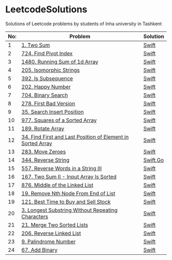 # LeetcodeSolutions
Solutions of Leetcode problems by students of Inha university in Tashkent

| No: | Problem | Solution |
| --- | --- | --- |
|1| [1. Two Sum        ](https://leetcode.com/problems/two-sum/) | [Swift                ](https://github.com/MJ8393/LeetcodeSolutions/blob/main/LeetcodeSolutions/1.%20Two%20Sum.swift)
|2| [724. Find Pivot Index](https://leetcode.com/problems/find-pivot-index/?envType=study-plan&id=level-1) | [Swift](https://github.com/MJ8393/LeetcodeSolutions/blob/main/LeetcodeSolutions/724.%20Find%20Pivot%20Index.swift)
|3| [1480. Running Sum of 1d Array](https://leetcode.com/problems/running-sum-of-1d-array/?envType=study-plan&id=level-1) | [Swift](https://github.com/MJ8393/LeetcodeSolutions/blob/main/LeetcodeSolutions/1480.%20Running%20Sum%20of%201d%20Array.swift)
|4| [205. Isomorphic Strings](https://leetcode.com/problems/isomorphic-strings/description/?envType=study-plan&id=level-1) | [Swift](https://github.com/MJ8393/LeetcodeSolutions/blob/main/LeetcodeSolutions/205.%20Isomorphic%20Strings.swift)
|5| [392. Is Subsequence](https://leetcode.com/problems/is-subsequence/description/?envType=study-plan&id=level-1) | [Swift](https://github.com/MJ8393/LeetcodeSolutions/blob/main/LeetcodeSolutions/392.%20Is%20Subsequence.swift)
|6| [202. Happy Number](https://leetcode.com/problems/happy-number/description/?envType=study-plan&id=level-2) | [Swift](https://github.com/MJ8393/LeetcodeSolutions/blob/main/LeetcodeSolutions/202.%20Happy%20Number.swift)
|7| [704. Binary Search](https://leetcode.com/problems/binary-search/description/?envType=study-plan&id=algorithm-i) | [Swift](https://github.com/MJ8393/LeetcodeSolutions/blob/main/LeetcodeSolutions/704.%20Binary%20Search.swift)
|8| [278. First Bad Version](https://leetcode.com/problems/first-bad-version/description/?envType=study-plan&id=algorithm-i) | [Swift](https://github.com/MJ8393/LeetcodeSolutions/blob/main/LeetcodeSolutions/278.%20First%20Bad%20Version.swift)
|9| [35. Search Insert Position](https://leetcode.com/problems/search-insert-position/?envType=study-plan&id=algorithm-i) | [Swift](https://github.com/MJ8393/LeetcodeSolutions/blob/main/LeetcodeSolutions/35.%20Search%20Insert%20Position.swift)
|10| [977. Squares of a Sorted Array](https://leetcode.com/problems/squares-of-a-sorted-array/?envType=study-plan&id=algorithm-i) | [Swift](https://github.com/MJ8393/LeetcodeSolutions/blob/main/LeetcodeSolutions/977.%20Squares%20of%20a%20Sorted%20Array.swift)
|11| [189. Rotate Array](https://leetcode.com/problems/rotate-array/description/) | [Swift](https://github.com/MJ8393/LeetcodeSolutions/blob/main/LeetcodeSolutions/189.%20Rotate%20Array.swift)
|12| [34. Find First and Last Position of Element in Sorted Array](https://leetcode.com/problems/find-first-and-last-position-of-element-in-sorted-array/description/?envType=study-plan&id=algorithm-ii) | [Swift](https://github.com/MJ8393/LeetcodeSolutions/blob/main/LeetcodeSolutions/34.%20Find%20First%20and%20Last%20Position%20of%20Element%20in%20Sorted%20Array.swift)
|13| [283. Move Zeroes](https://leetcode.com/problems/move-zeroes/description/) | [Swift](https://github.com/MJ8393/LeetcodeSolutions/blob/main/LeetcodeSolutions/283.%20Move%20Zeroes.swift)
|14| [344. Reverse String](https://leetcode.com/problems/reverse-string/description/) | [Swift](https://github.com/MJ8393/LeetcodeSolutions/blob/main/LeetcodeSolutions/344.%20Reverse%20String.swift)[,Go](https://github.com/MJ8393/LeetcodeSolutions/blob/main/Go%20Solutions/283.go)
|15| [557. Reverse Words in a String III](https://leetcode.com/problems/reverse-words-in-a-string-iii/description/) | [Swift](https://github.com/MJ8393/LeetcodeSolutions/blob/main/LeetcodeSolutions/557.%20Reverse%20Words%20in%20a%20String%20III.swift)
|16| [167. Two Sum II - Input Array Is Sorted](https://leetcode.com/problems/two-sum-ii-input-array-is-sorted/description/) | [Swift](https://github.com/MJ8393/LeetcodeSolutions/blob/main/LeetcodeSolutions/167.%20Two%20Sum%20II%20-%20Input%20Array%20Is%20Sorted.swift)
|17| [876. Middle of the Linked List](https://leetcode.com/problems/middle-of-the-linked-list/description/) | [Swift](https://github.com/MJ8393/LeetcodeSolutions/blob/main/LeetcodeSolutions/876.%20Middle%20of%20the%20Linked%20List.swift)
|18| [19. Remove Nth Node From End of List](https://leetcode.com/problems/remove-nth-node-from-end-of-list/description/) | [Swift](https://github.com/MJ8393/LeetcodeSolutions/blob/main/LeetcodeSolutions/19.%20Remove%20Nth%20Node%20From%20End%20of%20List.swift)
|19| [121. Best Time to Buy and Sell Stock](https://leetcode.com/problems/best-time-to-buy-and-sell-stock/description/) | [Swift](https://github.com/MJ8393/LeetcodeSolutions/blob/main/LeetcodeSolutions/121.%20Best%20Time%20to%20Buy%20and%20Sell%20Stock.swift)
|20| [3. Longest Substring Without Repeating Characters](https://leetcode.com/problems/longest-substring-without-repeating-characters/description/) | [Swift](https://github.com/MJ8393/LeetcodeSolutions/blob/main/LeetcodeSolutions/3.%20Longest%20Substring%20Without%20Repeating%20Characters.swift)
|21| [21. Merge Two Sorted Lists](https://leetcode.com/problems/middle-of-the-linked-list/description/) | [Swift](https://github.com/MJ8393/LeetcodeSolutions/blob/main/LeetcodeSolutions/21.%20Merge%20Two%20Sorted%20Lists.swift)
|22| [206. Reverse Linked List](https://leetcode.com/problems/middle-of-the-linked-list/description/) | [Swift](https://github.com/MJ8393/LeetcodeSolutions/blob/main/LeetcodeSolutions/206.%20Reverse%20Linked%20List.swift)
|23| [9. Palindrome Number](https://leetcode.com/problems/palindrome-number/description/) | [Swift](https://github.com/MJ8393/LeetcodeSolutions/blob/main/LeetcodeSolutions/9.%20Palindrome%20Number.swift)
|24| [67. Add Binary](https://leetcode.com/problems/add-binary/description/) | [Swift](https://github.com/MJ8393/LeetcodeSolutions/blob/main/LeetcodeSolutions/67.%20Add%20Binary.swift)
